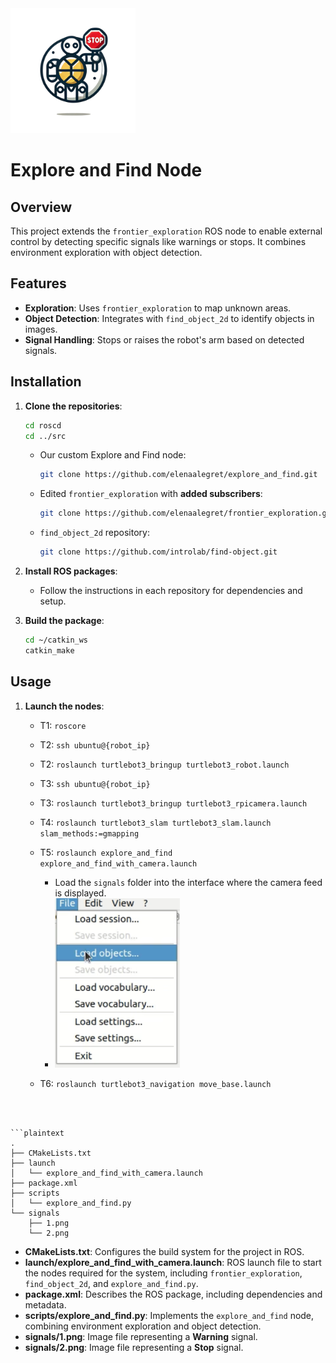 <img src=".logo.png" alt="logo" width="200">

# Explore and Find Node

## Overview

This project extends the `frontier_exploration` ROS node to enable external control by detecting specific signals like warnings or stops. It combines environment exploration with object detection.

## Features

- **Exploration**: Uses `frontier_exploration` to map unknown areas.
- **Object Detection**: Integrates with `find_object_2d` to identify objects in images.
- **Signal Handling**: Stops or raises the robot's arm based on detected signals.

## Installation

1. **Clone the repositories**:
    
    ```sh
   cd roscd
   cd ../src
    ```

    - Our custom Explore and Find node:
      ```sh
      git clone https://github.com/elenaalegret/explore_and_find.git
      ```
    - Edited `frontier_exploration` with **added subscribers**:
      ```sh
      git clone https://github.com/elenaalegret/frontier_exploration.git
      ```
    - `find_object_2d` repository:
      ```sh
      git clone https://github.com/introlab/find-object.git
      ```

2. **Install ROS packages**:
   - Follow the instructions in each repository for dependencies and setup.

3. **Build the package**:
   ```sh
   cd ~/catkin_ws
   catkin_make
   ```

## Usage

1. **Launch the nodes**:

   - T1: `roscore`
   
   - T2: `ssh ubuntu@{robot_ip}`
   - T2: `roslaunch turtlebot3_bringup turtlebot3_robot.launch`
   
   - T3: `ssh ubuntu@{robot_ip}`
   - T3: `roslaunch turtlebot3_bringup turtlebot3_rpicamera.launch`
   - T4: `roslaunch turtlebot3_slam turtlebot3_slam.launch slam_methods:=gmapping`
   - T5: `roslaunch explore_and_find explore_and_find_with_camera.launch`
     - Load the `signals` folder into the interface where the camera feed is displayed.
     - <img src=".signals_folder.png" alt="logo" width="200">
   - T6: `roslaunch turtlebot3_navigation move_base.launch`
```



```plaintext
.
├── CMakeLists.txt
├── launch
│   └── explore_and_find_with_camera.launch
├── package.xml
├── scripts
│   └── explore_and_find.py
└── signals
    ├── 1.png
    └── 2.png
```

- **CMakeLists.txt**: Configures the build system for the project in ROS.
- **launch/explore_and_find_with_camera.launch**: ROS launch file to start the nodes required for the system, including `frontier_exploration`, `find_object_2d`, and `explore_and_find.py`.
- **package.xml**: Describes the ROS package, including dependencies and metadata.
- **scripts/explore_and_find.py**: Implements the `explore_and_find` node, combining environment exploration and object detection.
- **signals/1.png**: Image file representing a **Warning** signal.
- **signals/2.png**: Image file representing a **Stop** signal.

